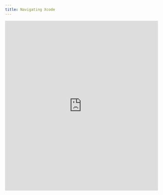 ```yaml
---
title: Navigating Xcode
---
```


<iframe width="100%" height="560" frameborder="0" scrolling="no" src="https://screencast-o-matic.com/embed?sc=cqfUrOZkvH&v=5&ff=1" allowfullscreen="true"></iframe>
